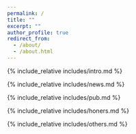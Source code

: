 ```yaml
---
permalink: /
title: ""
excerpt: ""
author_profile: true
redirect_from: 
  - /about/
  - /about.html
---
```


<span class='anchor' id='about-me'></span>
{% include_relative includes/intro.md %}
<br>

{% include_relative includes/news.md %}
<br>

{% include_relative includes/pub.md %}
<br>

{% include_relative includes/honers.md %}
<br>

{% include_relative includes/others.md %}
<br>
